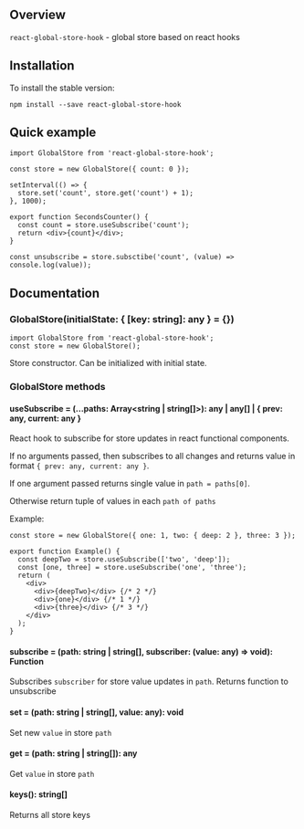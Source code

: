 

<!-- toc -->



<!-- tocstop -->

## Overview
`react-global-store-hook` - global store based on react hooks

## Installation

To install the stable version:

```
npm install --save react-global-store-hook
```


## Quick example
```
import GlobalStore from 'react-global-store-hook';

const store = new GlobalStore({ count: 0 });

setInterval(() => {
  store.set('count', store.get('count') + 1);
}, 1000);

export function SecondsCounter() {
  const count = store.useSubscribe('count');
  return <div>{count}</div>;
}

const unsubscribe = store.subsctibe('count', (value) => console.log(value));
```

## Documentation
### GlobalStore(initialState: { [key: string]: any } = {})
```
import GlobalStore from 'react-global-store-hook';
const store = new GlobalStore();
```
Store constructor. Can be initialized with initial state.

### GlobalStore methods

#### useSubscribe = (...paths: Array<string | string[]>): any | any[] | { prev: any, current: any }
React hook to subscribe for store updates in react functional components.

If no arguments passed, then subscribes to all changes and returns value in format `{ prev: any, current: any }`.

If one argument passed returns single value in `path = paths[0]`.

Otherwise return tuple of values in each `path of paths`

Example:
```
const store = new GlobalStore({ one: 1, two: { deep: 2 }, three: 3 });

export function Example() {
  const deepTwo = store.useSubscribe(['two', 'deep']);
  const [one, three] = store.useSubscribe('one', 'three');
  return (
    <div>
      <div>{deepTwo}</div> {/* 2 */}
      <div>{one}</div> {/* 1 */}
      <div>{three}</div> {/* 3 */}
    </div>
  );
}
```
#### subscribe = (path: string | string[], subscriber: (value: any) => void): Function
Subscribes `subscriber` for store value updates in `path`. Returns function to unsubscribe

#### set = (path: string | string[], value: any): void
Set new `value` in store `path`

#### get = (path: string | string[]): any
Get `value` in store `path`

#### keys(): string[]
Returns all store keys